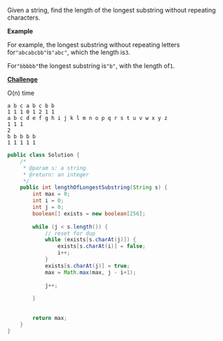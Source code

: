 Given a string, find the length of the longest substring without repeating characters.

**Example**

For example, the longest substring without repeating letters for`"abcabcbb"`is`"abc"`, which the length is`3`.

For`"bbbbb"`the longest substring is`"b"`, with the length of`1`.

[**Challenge**](http://lintcode.com/en/problem/longest-substring-without-repeating-characters/#challenge)

O\(n\) time

```
a b c a b c b b
1 1 1 0 1 2 1 1
a b c d e f g h i j k l m n o p q r s t u v w x y z
1 1 1
2
b b b b b
1 1 1 1 1
```

```java
public class Solution {
    /*
     * @param s: a string
     * @return: an integer
     */
    public int lengthOfLongestSubstring(String s) {
        int max = 0;
        int i = 0;
        int j = 0;
        boolean[] exists = new boolean[256];
        
        while (j < s.length()) {
            // reset for dup
            while (exists[s.charAt(j)]) {
                exists[s.charAt(i)] = false;
                i++;
            }
            exists[s.charAt(j)] = true;
            max = Math.max(max, j - i+1);
            
            j++;
            
        }
        
        
        return max;
    }
}
```



